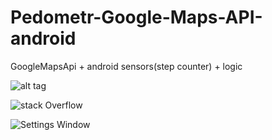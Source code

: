 # Pedometr-Google-Maps-API-android
GoogleMapsApi + android sensors(step counter) + logic 


![alt tag](https://github.com/fus05375/Pedometr-Google-Maps-API-android/tree/master/PedometrGoogleMaps/1.jpg)

![stack Overflow](https://github.com/fus05375/Pedometr-Google-Maps-API-android/tree/master/PedometrGoogleMaps/diagram.png)

![Settings Window](https://raw.github.com/fus05375/Pedometr-Google-Maps-API-android/tree/master/PedometrGoogleMaps/diagram.png)




